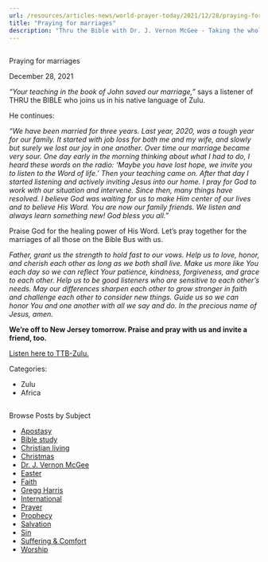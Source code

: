 ```yaml
---
url: /resources/articles-news/world-prayer-today/2021/12/28/praying-for-marriages
title: "Praying for marriages"
description: "Thru the Bible with Dr. J. Vernon McGee - Taking the whole Word to the whole world"
---
```







## 
 Praying for marriages


December 28, 2021
![]()




*“Your teaching in the book of John saved our marriage,”* says a listener of THRU the BIBLE who joins us in his native language of Zulu.   


He continues: 

*“We have been married for three years. Last year, 2020, was a tough year for our family. It started with job loss for both me and my wife, and slowly but surely we lost our joy in one another. Over time our marriage became very sour. One day early in the morning thinking about what I had to do, I heard these words on the radio: ‘Maybe you have lost hope, we invite you to listen to the Word of life.’ Then your teaching came on. After that day I started listening and actively inviting Jesus into our home. I pray for God to work with our situation and intervene. Since then, many things have resolved. I believe God was waiting for us to make Him center of our lives and to believe His Word. You are now our family friends. We listen and always learn something new! God bless you all.”*

Praise God for the healing power of His Word. Let’s pray together for the marriages of all those on the Bible Bus with us.

*Father, grant us the strength to hold fast to our vows. Help us to love, honor, and cherish each other as long as we both shall live. Make us more like You each day so we can reflect Your patience, kindness, forgiveness, and grace to each other.* *Help us to be good listeners who are sensitive to each other’s needs. May our differences sharpen each other to grow stronger in faith and challenge each other to consider new things. Guide us so we can honor You and one another with all we say and do. In the precious name of Jesus, amen.*

**We’re off to New Jersey tomorrow. Praise and pray with us and invite a friend, too.**

[Listen here to TTB-Zulu.](https://ttb.twr.org/home/day,0441/language,ZUL)



Categories: 


* Zulu
* Africa









## 
 Browse Posts by Subject


* [Apostasy](/resources/articles-news/-in-tags/tags/Apostasy)
* [Bible study](/resources/articles-news/-in-tags/tags/Bible-study)
* [Christian living](/resources/articles-news/-in-tags/tags/Christian-living)
* [Christmas](/resources/articles-news/-in-tags/tags/Christmas)
* [Dr. J. Vernon McGee](/resources/articles-news/-in-tags/tags/Dr-J-Vernon-McGee)
* [Easter](/resources/articles-news/-in-tags/tags/easter)
* [Faith](/resources/articles-news/-in-tags/tags/Faith)
* [Gregg Harris](/resources/articles-news/-in-tags/tags/Gregg-Harris)
* [International](/resources/articles-news/-in-tags/tags/International)
* [Prayer](/resources/articles-news/-in-tags/tags/prayer)
* [Prophecy](/resources/articles-news/-in-tags/tags/Prophecy)
* [Salvation](/resources/articles-news/-in-tags/tags/Salvation)
* [Sin](/resources/articles-news/-in-tags/tags/sin)
* [Suffering & Comfort](/resources/articles-news/-in-tags/tags/Suffering-Comfort)
* [Worship](/resources/articles-news/-in-tags/tags/worship)






